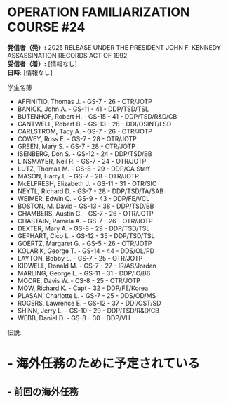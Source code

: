 # OPERATION FAMILIARIZATION COURSE #24

**発信者（発）:** 2025 RELEASE UNDER THE PRESIDENT JOHN F. KENNEDY ASSASSINATION RECORDS ACT OF 1992  
**受信者（着）:** [情報なし]  
**日時:** [情報なし]  

学生名簿  
- AFFINITIO, Thomas J. - GS-7 - 26 - OTR/JOTP  
- BANICK, John A. - GS-11 - 41 - DDP/TSD/TSL  
- BUTENHOF, Robert H. - GS-15 - 41 - DDP/TSD/R&D/CB  
- CANTWELL, Robert B. - GS-13 - 28 - DDI/OSINT/LSD  
- CARLSTROM, Tacy A. - GS-7 - 26 - OTR/JOTP  
- COWEY, Ross E. - GS-7 - 28 - OTR/JOTP  
- GREEN, Mary S. - GS-7 - 28 - OTR/JOTP  
- ISENBERG, Don S. - GS-12 - 24 - DDP/TSD/BB  
- LINSMAYER, Neil R. - GS-7 - 24 - OTR/JOTP  
- LUTZ, Thomas M. - GS-8 - 29 - DDP/CA Staff  
- MASON, Harry L. - GS-7 - 28 - OTR/JOTP  
- McELFRESH, Elizabeth J. - GS-11 - 31 - OTR/SIC  
- NEYTL, Richard D. - GS-7 - 28 - DDP/TSD/TA/SAB  
- WEIMER, Edwin Q. - GS-9 - 43 - DDP/FE/VCL  
- BOSTON, M. David - GS-13 - 38 - DDP/TSD/BB  
- CHAMBERS, Austin G. - GS-7 - 26 - OTR/JOTP  
- CHASTAIN, Pamela A. - GS-7 - 26 - OTR/JOTP  
- DEXTER, Mary A. - GS-8 - 29 - DDP/TSD/TSL  
- GEPHART, Cico L. - GS-12 - 35 - DDP/TSD/TSL  
- GOERTZ, Margaret G. - GS-5 - 26 - OTR/JOTP  
- KOLARIK, George T. - GS-14 - 44 - DDS/OL/PD  
- LAYTON, Bobby L. - GS-7 - 25 - OTR/JOTP  
- KIDWELL, Donald M. - GS-7 - 27 - IR/AS/Jordan  
- MARLING, George L. - GS-11 - 31 - DDP/IO/B6  
- MOORE, Davis W. - CS-8 - 25 - OTR/JOTP  
- MOW, Richard K. - Capt - 32 - DDP/FE/Korea  
- PLASAN, Charlotte L. - GS-7 - 25 - DDS/OD/MS  
- ROGERS, Lawrence E. - GS-12 - 37 - DDI/OST/SD  
- SHINN, Jerry L. - GS-10 - 29 - DDP/TSD/R&D/CB  
- WEBB, Daniel D. - GS-8 - 30 - DDP/VH  

伝説:  
# - 海外任務のために予定されている  
## - 前回の海外任務